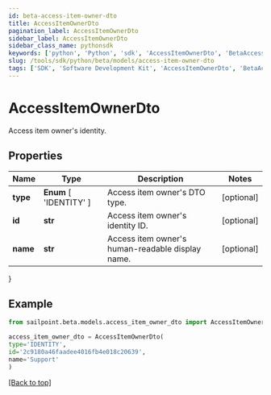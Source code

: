 ```yaml
---
id: beta-access-item-owner-dto
title: AccessItemOwnerDto
pagination_label: AccessItemOwnerDto
sidebar_label: AccessItemOwnerDto
sidebar_class_name: pythonsdk
keywords: ['python', 'Python', 'sdk', 'AccessItemOwnerDto', 'BetaAccessItemOwnerDto'] 
slug: /tools/sdk/python/beta/models/access-item-owner-dto
tags: ['SDK', 'Software Development Kit', 'AccessItemOwnerDto', 'BetaAccessItemOwnerDto']
---
```


# AccessItemOwnerDto

Access item owner's identity.

## Properties

Name | Type | Description | Notes
------------ | ------------- | ------------- | -------------
**type** |  **Enum** [  'IDENTITY' ] | Access item owner's DTO type. | [optional] 
**id** | **str** | Access item owner's identity ID. | [optional] 
**name** | **str** | Access item owner's human-readable display name. | [optional] 
}

## Example

```python
from sailpoint.beta.models.access_item_owner_dto import AccessItemOwnerDto

access_item_owner_dto = AccessItemOwnerDto(
type='IDENTITY',
id='2c9180a46faadee4016fb4e018c20639',
name='Support'
)

```
[[Back to top]](#) 

